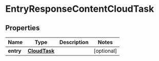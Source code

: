 # EntryResponseContentCloudTask

## Properties
Name | Type | Description | Notes
------------ | ------------- | ------------- | -------------
**entry** | [**CloudTask**](CloudTask.md) |  |  [optional]
